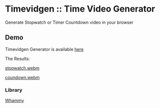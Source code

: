 # Timevidgen :: Time Video Generator

Generate Stopwatch or Timer Countdown video in your browser

## Demo
Timevidgen Generator is available [here](https://ewwink.github.io/timevidgen/)

The Results:

[stopwatch.webm](https://github.com/ewwink/timevidgen/assets/760764/d1e6559b-eb17-4444-865c-b8f4ae96b9b5)

[coundown.webm](https://github.com/ewwink/timevidgen/assets/760764/038a08ad-2fc5-4e6c-9a4c-95a66b7b7aab)

### Library
[Whammy](https://github.com/antimatter15/whammy)
